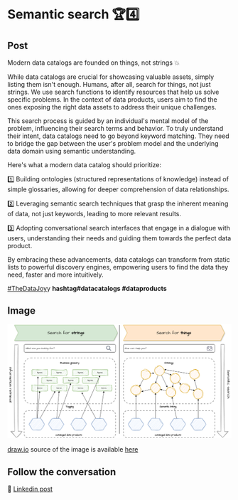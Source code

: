 # Semantic search 🏆4️⃣

## Post

Modern data catalogs are founded on things, not strings 💥 

While data catalogs are crucial for showcasing valuable assets, simply listing them isn't enough. Humans, after all, search for things, not just strings. We use search functions to identify resources that help us solve specific problems. In the context of data products, users aim to find the ones exposing the right data assets to address their unique challenges.

This search process is guided by an individual's mental model of the problem, influencing their search terms and behavior. To truly understand their intent, data catalogs need to go beyond keyword matching. They need to bridge the gap between the user's problem model and the underlying data domain using semantic understanding.

Here's what a modern data catalog should prioritize:

1️⃣ Building ontologies (structured representations of knowledge) instead of simple glossaries, allowing for deeper comprehension of data relationships.

2️⃣ Leveraging semantic search techniques that grasp the inherent meaning of data, not just keywords, leading to more relevant results.

3️⃣ Adopting conversational search interfaces that engage in a dialogue with users, understanding their needs and guiding them towards the perfect data product.

By embracing these advancements, data catalogs can transform from static lists to powerful discovery engines, empowering users to find the data they need, faster and more intuitively.

[#TheDataJoy](https://www.linkedin.com/feed/hashtag/?keywords=thedatajoy)y **hashtag#datacatalogs #dataproducts**

## Image

![2024-P021-Semantic-search.png](/images/2024/2024-P021-Semantic-search.png)

[draw.io](https://app.diagrams.net/) source of the image is available [here](/images/2024/2024.drawio) 

## Follow the conversation

🔵 [Linkedin post](https://www.linkedin.com/posts/andreagioia_thedatajoy-datacatalogs-dataproducts-activity-7169350343263182848-bDq-)
